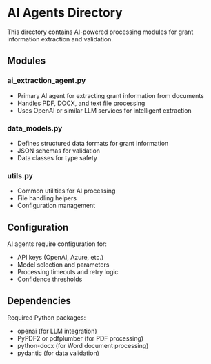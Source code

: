# AI Agents Directory

This directory contains AI-powered processing modules for grant information extraction and validation.

## Modules

### ai_extraction_agent.py
- Primary AI agent for extracting grant information from documents
- Handles PDF, DOCX, and text file processing
- Uses OpenAI or similar LLM services for intelligent extraction

### data_models.py
- Defines structured data formats for grant information
- JSON schemas for validation
- Data classes for type safety

### utils.py
- Common utilities for AI processing
- File handling helpers
- Configuration management

## Configuration

AI agents require configuration for:
- API keys (OpenAI, Azure, etc.)
- Model selection and parameters
- Processing timeouts and retry logic
- Confidence thresholds

## Dependencies

Required Python packages:
- openai (for LLM integration)
- PyPDF2 or pdfplumber (for PDF processing)
- python-docx (for Word document processing)
- pydantic (for data validation)